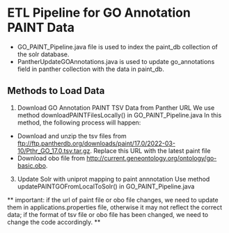 # ETL Pipeline for GO Annotation PAINT Data

- GO_PAINT_Pipeline.java file is used to index the paint_db collection of the solr database.
- PantherUpdateGOAnnotations.java is used to update go_annotations field in panther collection with the data in paint_db.

## Methods to Load Data

1. Download GO Annotation PAINT TSV Data from Panther URL
   We use method downloadPAINTFilesLocally() in GO_PAINT_Pipeline.java
   In this method, the following process will happen:

- Download and unzip the tsv files from <ftp://ftp.pantherdb.org/downloads/paint/17.0/2022-03-10/Pthr_GO_17.0.tsv.tar.gz>. Replace this URL with the latest paint file
- Download obo file from <http://current.geneontology.org/ontology/go-basic.obo>.

3. Update Solr with uniprot mapping to paint annnotation
   Use method updatePAINTGOFromLocalToSolr() in GO_PAINT_Pipeline.java

** important: if the url of paint file or obo file changes, we need to update them in applications.properties file, otherwise it may not reflect the correct data; if the format of tsv file or obo file has been changed, we need to change the code accordingly. **
